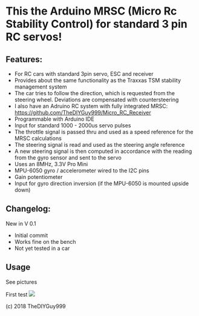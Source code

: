 # This the Arduino MRSC (Micro Rc Stability Control) for standard 3 pin RC servos!
## Features:
- For RC cars with standard 3pin servo, ESC and receiver
- Provides about the same functionality as the Traxxas TSM stability management system
- The car tries to follow the direction, which is requested from the steering wheel. Deviations are compensated with countersteering
- I also have an Adruino RC system with fully integrated MRSC: https://github.com/TheDIYGuy999/Micro_RC_Receiver
- Programmable with Arduino IDE
- Input for standard 1000 - 2000us servo pulses
- The throttle signal is passed thru and used as a speed reference for the MRSC calculations
- The steering signal is read and used as the steering angle reference
- A new steering signal is then computed in accordance with the reading from the gyro sensor and sent to the servo
- Uses an 8MHz, 3.3V Pro Mini
- MPU-6050 gyro / accelerometer wired to the I2C pins
- Gain potentiometer
- Input for gyro direction inversion (if the MPU-6050 is mounted upside down)

## Changelog:

New in V 0.1
- Initial commit
- Works fine on the bench
- Not yet tested in a car

## Usage

See pictures

First test
![](https://github.com/TheDIYGuy999/MRSC_Adapter_3Pin_Servo/blob/master/Test_rig.jpg)

(c) 2018 TheDIYGuy999

